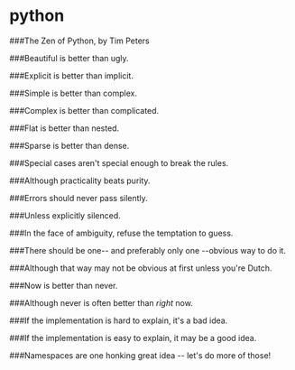 # python
###The Zen of Python, by Tim Peters

###Beautiful is better than ugly.

###Explicit is better than implicit.

###Simple is better than complex.

###Complex is better than complicated.

###Flat is better than nested.

###Sparse is better than dense.

###Special cases aren't special enough to break the rules.

###Although practicality beats purity.

###Errors should never pass silently.

###Unless explicitly silenced.

###In the face of ambiguity, refuse the temptation to guess.

###There should be one-- and preferably only one --obvious way to do it.

###Although that way may not be obvious at first unless you're Dutch.

###Now is better than never.

###Although never is often better than *right* now.

###If the implementation is hard to explain, it's a bad idea.

###If the implementation is easy to explain, it may be a good idea.

###Namespaces are one honking great idea -- let's do more of those!